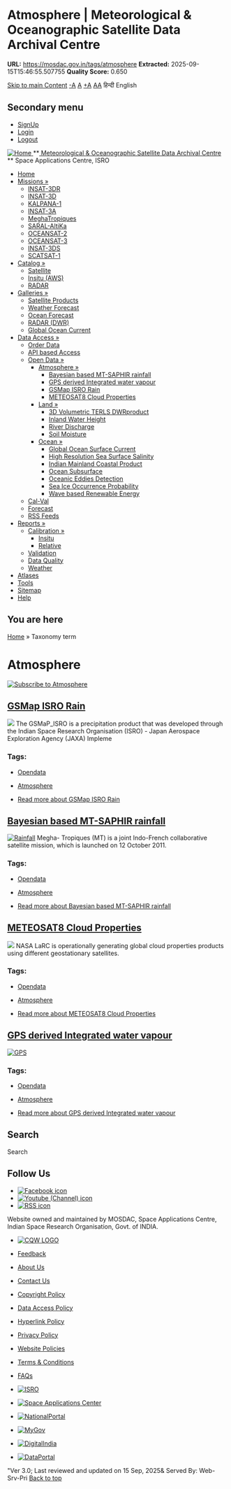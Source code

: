 # Atmosphere | Meteorological & Oceanographic Satellite Data Archival Centre

**URL:** https://mosdac.gov.in/tags/atmosphere
**Extracted:** 2025-09-15T15:46:55.507755
**Quality Score:** 0.650

[Skip to main Content](https://mosdac.gov.in/tags/atmosphere#main-content "Skip to main Content")
[-A](javascript:;) [A](javascript:;) [+A](javascript:;)
[A](javascript:drupalHighContrast.enableStyles\(\))[A](javascript:drupalHighContrast.disableStyles\(\))
हिन्दी English
## Secondary menu
  * [SignUp](https://mosdac.gov.in/internal/registration)
  * [Login](https://mosdac.gov.in/internal/uops)
  * [Logout](https://mosdac.gov.in/internal/logout)

[ ![Home](https://mosdac.gov.in/sites/default/files/mosdac_small.png) ](https://mosdac.gov.in/ "Home")
**[ Meteorological & Oceanographic Satellite Data Archival Centre](https://mosdac.gov.in/ "Home") **
Space Applications Centre, ISRO 
  * [Home](https://mosdac.gov.in/)
  * [Missions »](https://mosdac.gov.in/tags/atmosphere)
    * [INSAT-3DR](https://mosdac.gov.in/insat-3dr)
    * [INSAT-3D](https://mosdac.gov.in/insat-3d)
    * [KALPANA-1](https://mosdac.gov.in/kalpana-1)
    * [INSAT-3A](https://mosdac.gov.in/insat-3a)
    * [MeghaTropiques](https://mosdac.gov.in/megha-tropiques)
    * [SARAL-AltiKa](https://mosdac.gov.in/saral-altika)
    * [OCEANSAT-2](https://mosdac.gov.in/oceansat-2)
    * [OCEANSAT-3](https://mosdac.gov.in/oceansat-3)
    * [INSAT-3DS](https://mosdac.gov.in/insat-3ds)
    * [SCATSAT-1](https://mosdac.gov.in/scatsat-1)
  * [Catalog »](https://mosdac.gov.in/tags/atmosphere)
    * [Satellite](https://mosdac.gov.in/internal/catalog-satellite)
    * [Insitu (AWS)](https://mosdac.gov.in/internal/catalog-insitu)
    * [RADAR](https://mosdac.gov.in/internal/catalog-radar)
  * [Galleries »](https://mosdac.gov.in/tags/atmosphere)
    * [Satellite Products](https://mosdac.gov.in/internal/gallery)
    * [Weather Forecast](https://mosdac.gov.in/internal/gallery/weather)
    * [Ocean Forecast](https://mosdac.gov.in/internal/gallery/ocean)
    * [RADAR (DWR)](https://mosdac.gov.in/internal/gallery/dwr)
    * [Global Ocean Current](https://mosdac.gov.in/internal/gallery/current)
  * [Data Access »](https://mosdac.gov.in/tags/atmosphere)
    * [Order Data](https://mosdac.gov.in/internal/uops)
    * [API based Access](https://mosdac.gov.in/downloadapi-manual)
    * [Open Data »](https://mosdac.gov.in/tags/atmosphere)
      * [Atmosphere »](https://mosdac.gov.in/tags/atmosphere)
        * [Bayesian based MT-SAPHIR rainfall](https://mosdac.gov.in/bayesian-based-mt-saphir-rainfall)
        * [GPS derived Integrated water vapour](https://mosdac.gov.in/gps-derived-integrated-water-vapour)
        * [GSMap ISRO Rain](https://mosdac.gov.in/gsmap-isro-rain)
        * [METEOSAT8 Cloud Properties](https://mosdac.gov.in/meteosat8-cloud-properties)
      * [Land »](https://mosdac.gov.in/tags/atmosphere)
        * [3D Volumetric TERLS DWRproduct](https://mosdac.gov.in/3d-volumetric-terls-dwrproduct)
        * [Inland Water Height](https://mosdac.gov.in/inland-water-height)
        * [River Discharge](https://mosdac.gov.in/river-discharge)
        * [Soil Moisture](https://mosdac.gov.in/soil-moisture-0)
      * [Ocean »](https://mosdac.gov.in/tags/atmosphere)
        * [Global Ocean Surface Current](https://mosdac.gov.in/global-ocean-surface-current)
        * [High Resolution Sea Surface Salinity](https://mosdac.gov.in/high-resolution-sea-surface-salinity)
        * [Indian Mainland Coastal Product](https://mosdac.gov.in/indian-mainland-coastal-product)
        * [Ocean Subsurface](https://mosdac.gov.in/ocean-subsurface)
        * [Oceanic Eddies Detection](https://mosdac.gov.in/oceanic-eddies-detection)
        * [Sea Ice Occurrence Probability](https://mosdac.gov.in/sea-ice-occurrence-probability)
        * [Wave based Renewable Energy](https://mosdac.gov.in/wave-based-renewable-energy)
    * [Cal-Val](https://mosdac.gov.in/internal/calval-data)
    * [Forecast](https://mosdac.gov.in/internal/forecast-menu)
    * [RSS Feeds](https://mosdac.gov.in/rss-feed "ISROCast")
  * [Reports »](https://mosdac.gov.in/tags/atmosphere)
    * [Calibration »](https://mosdac.gov.in/tags/atmosphere)
      * [Insitu](https://mosdac.gov.in/insitu)
      * [Relative](https://mosdac.gov.in/calibration-reports)
    * [Validation](https://mosdac.gov.in/validation-reports)
    * [Data Quality](https://mosdac.gov.in/data-quality)
    * [Weather](https://mosdac.gov.in/weather-reports)
  * [Atlases](https://mosdac.gov.in/atlases)
  * [Tools](https://mosdac.gov.in/tools)
  * [Sitemap](https://mosdac.gov.in/sitemap)
  * [Help](https://mosdac.gov.in/help)


## You are here
[Home](https://mosdac.gov.in/) » Taxonomy term
# Atmosphere
[![Subscribe to Atmosphere](https://mosdac.gov.in/misc/feed.png)](https://mosdac.gov.in/taxonomy/term/33/all/feed "Subscribe to Atmosphere")
##  [GSMap ISRO Rain ](https://mosdac.gov.in/gsmap-isro-rain)
[![](https://mosdac.gov.in/sites/default/files/styles/medium/public/field/image/PLOT_MOSDAC.png?itok=WBMtA-jN)](https://mosdac.gov.in/gsmap-isro-rain)
The GSMaP_ISRO is a precipitation product that was developed through the Indian Space Research Organisation (ISRO) - Japan Aerospace Exploration Agency (JAXA) Impleme
### Tags: 
  * [Opendata](https://mosdac.gov.in/tags/opendata)
  * [Atmosphere](https://mosdac.gov.in/tags/atmosphere)


  * [Read more about GSMap ISRO Rain ](https://mosdac.gov.in/gsmap-isro-rain "GSMap ISRO Rain ")


##  [Bayesian based MT-SAPHIR rainfall](https://mosdac.gov.in/bayesian-based-mt-saphir-rainfall)
[![Rainfall](https://mosdac.gov.in/sites/default/files/styles/medium/public/field/image/saphir_rain.jpg?itok=HGUH8nsw)](https://mosdac.gov.in/bayesian-based-mt-saphir-rainfall)
Megha- Tropiques (MT) is a joint Indo-French collaborative satellite mission, which is launched on 12 October 2011.
### Tags: 
  * [Opendata](https://mosdac.gov.in/tags/opendata)
  * [Atmosphere](https://mosdac.gov.in/tags/atmosphere)


  * [Read more about Bayesian based MT-SAPHIR rainfall](https://mosdac.gov.in/bayesian-based-mt-saphir-rainfall "Bayesian based MT-SAPHIR rainfall")


##  [METEOSAT8 Cloud Properties](https://mosdac.gov.in/meteosat8-cloud-properties)
[![](https://mosdac.gov.in/sites/default/files/styles/medium/public/field/image/met8_cloud.jpg?itok=yQbq6F6G)](https://mosdac.gov.in/meteosat8-cloud-properties)
NASA LaRC is operationally generating global cloud properties products using different geostationary satellites.
### Tags: 
  * [Opendata](https://mosdac.gov.in/tags/opendata)
  * [Atmosphere](https://mosdac.gov.in/tags/atmosphere)


  * [Read more about METEOSAT8 Cloud Properties](https://mosdac.gov.in/meteosat8-cloud-properties "METEOSAT8 Cloud Properties")


##  [GPS derived Integrated water vapour](https://mosdac.gov.in/gps-derived-integrated-water-vapour)
[![GPS](https://mosdac.gov.in/sites/default/files/styles/medium/public/field/image/MOSDAC_IWV_image.png?itok=SYTo476t)](https://mosdac.gov.in/gps-derived-integrated-water-vapour)
### Tags: 
  * [Opendata](https://mosdac.gov.in/tags/opendata)
  * [Atmosphere](https://mosdac.gov.in/tags/atmosphere)


  * [Read more about GPS derived Integrated water vapour](https://mosdac.gov.in/gps-derived-integrated-water-vapour "GPS derived Integrated water vapour")


## Search
Search 
## Follow Us
  * [![Facebook icon](https://mosdac.gov.in/sites/all/modules/social_media_links/libraries/elegantthemes/PNG/facebook.png)](https://www.facebook.com/mosdac.sac.isro "Facebook")
  * [![Youtube \(Channel\) icon](https://mosdac.gov.in/sites/all/modules/social_media_links/libraries/elegantthemes/PNG/youtube.png)](http://www.youtube.com/channel/UCDVkai9WIgY2ZgrlF_08Yeg "Youtube \(Channel\)")
  * [![RSS icon](https://mosdac.gov.in/sites/all/modules/social_media_links/libraries/elegantthemes/PNG/rss.png)](https://mosdac.gov.in/rss.xml "RSS")


Website owned and maintained by MOSDAC, Space Applications Centre, Indian Space Research Organisation, Govt. of INDIA.
  * [![CQW LOGO](https://mosdac.gov.in/docs/cqw_logo.gif)](https://mosdac.gov.in/docs/STQC.pdf "Quality Certificate")


  * [Feedback](https://mosdac.gov.in/mosdac-feedback)
  * [About Us](https://mosdac.gov.in/about-us)
  * [Contact Us](https://mosdac.gov.in/contact-us)
  * [Copyright Policy](https://mosdac.gov.in/copyright-policy)
  * [Data Access Policy](https://mosdac.gov.in/data-access-policy)
  * [Hyperlink Policy](https://mosdac.gov.in/hyperlink-policy)
  * [Privacy Policy](https://mosdac.gov.in/privacy-policy)
  * [Website Policies](https://mosdac.gov.in/website-policies)
  * [Terms & Conditions](https://mosdac.gov.in/terms-conditions)
  * [FAQs](https://mosdac.gov.in/faq-page)


  * [![ISRO](https://mosdac.gov.in/sites/default/files/styles/thumbnail/public/logo-transparent.png?itok=IUS20l-w)](http://www.isro.gov.in)
  * [![Space Applications Center](https://mosdac.gov.in/sites/default/files/styles/thumbnail/public/saclogo.png?itok=_Jv4AuIn)](http://www.sac.gov.in)
  * [![NationalPortal](https://mosdac.gov.in/sites/default/files/styles/thumbnail/public/india-gov_0.png?itok=yssAPH3m)](http://www.india.gov.in)
  * [![MyGov](https://mosdac.gov.in/sites/default/files/styles/thumbnail/public/mygov_0.png?itok=Po-dzdT3)](http://mygov.in/)
  * [![DigitalIndia](https://mosdac.gov.in/sites/default/files/styles/thumbnail/public/digital-india_0.png?itok=ntlP7atE)](http://www.digitalindia.gov.in/)
  * [![DataPortal](https://mosdac.gov.in/sites/default/files/styles/thumbnail/public/data-gov.png?itok=qYA78FgB)](http://data.gov.in)


"Ver 3.0; Last reviewed and updated on 15 Sep, 2025& Served By: Web-Srv-Pri
[](https://mosdac.gov.in/tags/atmosphere "Previous")[](https://mosdac.gov.in/tags/atmosphere "Next")
[](https://mosdac.gov.in/tags/atmosphere)
[](https://mosdac.gov.in/tags/atmosphere "Previous")[](https://mosdac.gov.in/tags/atmosphere "Next")
[](https://mosdac.gov.in/tags/atmosphere "Close")[](https://mosdac.gov.in/tags/atmosphere)[](https://mosdac.gov.in/tags/atmosphere)[](https://mosdac.gov.in/tags/atmosphere "Pause Slideshow")[](https://mosdac.gov.in/tags/atmosphere "Play Slideshow")
[Back to top](https://mosdac.gov.in/tags/atmosphere#top)

